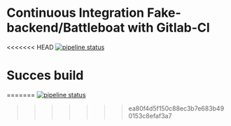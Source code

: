 # Continuous Integration Fake-backend/Battleboat with Gitlab-CI

<<<<<<< HEAD
[![pipeline status](http://ec2-54-144-110-220.compute-1.amazonaws.com/franck/fake-backend-gitlabci/badges/master/pipeline.svg)](http://ec2-54-144-110-220.compute-1.amazonaws.com/franck/fake-backend-gitlabci/commits/master)

# Succes build
=======
[![pipeline status](http://ec2-34-239-148-214.compute-1.amazonaws.com/franck/fake-backend-gitlab_ci/badges/master/pipeline.svg)](http://ec2-34-239-148-214.compute-1.amazonaws.com/franck/fake-backend-gitlab_ci/commits/master)
>>>>>>> ea80f4d5f150c88ec3b7e683b490153c8efaf3a7
